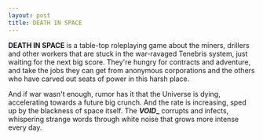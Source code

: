```yaml
---
layout: post
title: DEATH IN SPACE
---
```


**DEATH IN SPACE** is a table-top roleplaying game about the miners, drillers and other workers that are stuck in the war-ravaged Tenebris system, just waiting for the next big score. They're hungry for contracts and adventure, and take the jobs they can get from anonymous corporations and the others who have carved out seats of power in this harsh place. 

And if war wasn't enough, rumor has it that the Universe is dying, accelerating towards a future big crunch. And the rate is increasing, sped up by the blackness of space itself. The **_VOID__** corrupts and infects, whispering strange words through white noise that grows more intense every day.
